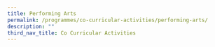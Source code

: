 ```yaml
---
title: Performing Arts
permalink: /programmes/co-curricular-activities/performing-arts/
description: ""
third_nav_title: Co Curricular Activities
---
```

